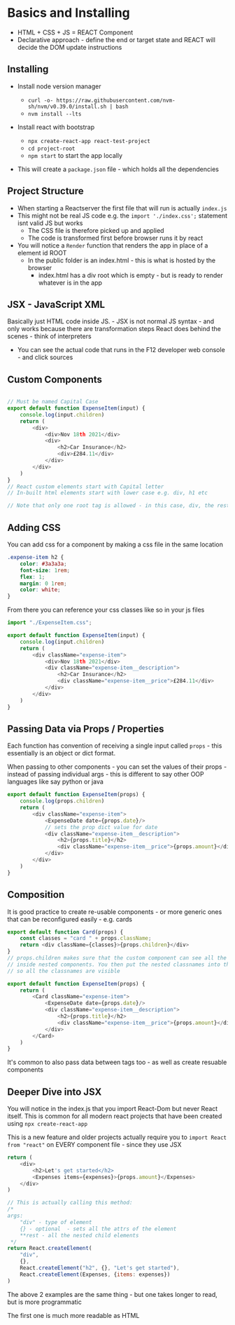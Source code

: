 # Basics and Installing

* HTML + CSS + JS = REACT Component
* Declarative approach - define the end or target state and REACT will decide the DOM update instructions

## Installing

* Install node version manager
    * `curl -o- https://raw.githubusercontent.com/nvm-sh/nvm/v0.39.0/install.sh | bash`
    * `nvm install --lts`

* Install react with bootstrap
    * `npx create-react-app react-test-project`
    * `cd project-root`
    * `npm start` to start the app locally

* This will create a `package.json` file - which holds all the dependencies

## Project Structure

* When starting a Reactserver the first file that will run is actually `index.js`
* This might not be real JS code e.g. the `import './index.css';` statement isnt valid JS but works
    * The CSS file is therefore picked up and applied
    * The code is transformed first before browser runs it by react
* You will notice a `Render` function that renders the app in place of a element id ROOT
    * In the public folder is an index.html - this is what is hosted by the browser
        * index.html has a div root which is empty - but is ready to render whatever is in the app

## JSX - JavaScript XML

Basically just HTML code inside JS. - JSX is not normal JS syntax - and only works because there are transformation
steps React does behind the scenes - think of interpreters

* You can see the actual code that runs in the F12 developer web console - and click sources

## Custom Components

```javascript

// Must be named Capital Case
export default function ExpenseItem(input) {
    console.log(input.children)
    return (
        <div>
            <div>Nov 18th 2021</div>
            <div>
                <h2>Car Insurance</h2>
                <div>£284.11</div>
            </div>
        </div>
    )
}
// React custom elements start with Capital letter
// In-built html elements start with lower case e.g. div, h1 etc

// Note that only one root tag is allowed - in this case, div, the rest are nested

```

## Adding CSS

You can add css for a component by making a css file in the same location

```css
.expense-item h2 {
    color: #3a3a3a;
    font-size: 1rem;
    flex: 1;
    margin: 0 1rem;
    color: white;
}
```

From there you can reference your css classes like so in your js files

```javascript
import "./ExpenseItem.css";

export default function ExpenseItem(input) {
    console.log(input.children)
    return (
        <div className="expense-item">
            <div>Nov 18th 2021</div>
            <div className="expense-item__description">
                <h2>Car Insurance</h2>
                <div className="expense-item__price">£284.11</div>
            </div>
        </div>
    )
}
```

## Passing Data via Props / Properties

Each function has convention of receiving a single input called `props` - this essentially is an object or dict format.

When passing to other components - you can set the values of their props - instead of passing individual args - this is
different to say other OOP languages like say python or java


```javascript
export default function ExpenseItem(props) {
    console.log(props.children)
    return (
        <div className="expense-item">
            <ExpenseDate date={props.date}/>
            // sets the prop dict value for date
            <div className="expense-item__description">
                <h2>{props.title}</h2>
                <div className="expense-item__price">{props.amount}</div>
            </div>
        </div>
    )
}
```

## Composition

It is good practice to create re-usable components - or more generic ones that can be reconfigured easily - e.g. cards


```javascript
export default function Card(props) {
    const classes = "card " + props.className;
    return <div className={classes}>{props.children}</div>
}
// props.children makes sure that the custom component can see all the properties of the
// inside nested components. You then put the nested classnames into the wrapping tag
// so all the classnames are visible

export default function ExpenseItem(props) {
    return (
        <Card className="expense-item">
            <ExpenseDate date={props.date}/>
            <div className="expense-item__description">
                <h2>{props.title}</h2>
                <div className="expense-item__price">{props.amount}</div>
            </div>
        </Card>
    )
}
```

It's common to also pass data between tags too - as well as create resuable components

## Deeper Dive into JSX

You will notice in the index.js that you import React-Dom but never React itself. This is common for all modern react
projects that have been created using `npx create-react-app`

This is a new feature and older projects actually require you to `import React from "react"` on EVERY component file -
since they use JSX

```javascript
return (
    <div>
        <h2>Let's get started</h2>
        <Expenses items={expenses}>{props.amount}</Expenses>
    </div>
)

// This is actually calling this method:
/*
args:
    "div" - type of element
    {} - optional  - sets all the attrs of the element
    **rest - all the nested child elements 
 */
return React.createElement(
    "div",
    {},
    React.createElement("h2", {}, "Let's get started"),
    React.createElement(Expenses, {items: expenses})
)
```
The above 2 examples are the same thing - but one takes longer to read, but is more
programmatic

The first one is much more readable as HTML